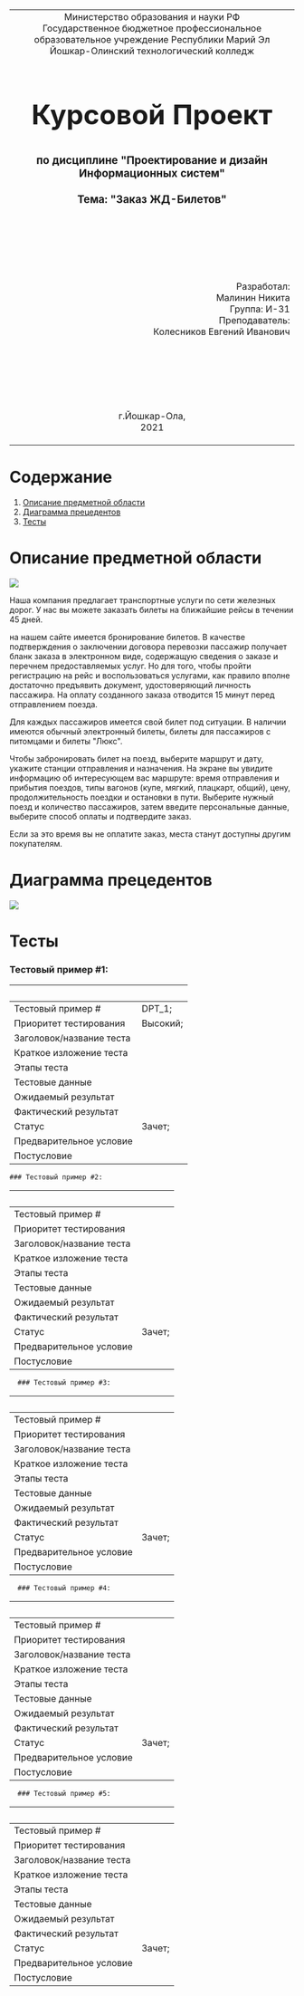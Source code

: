 <table style="width: 100%;">
  <tr>
    <td style="text-align: center; border: none;">
    Министерство образования и науки РФ<br>
Государственное бюджетное профессиональное образовательное учреждение Республики Марий Эл<br>
Йошкар-Олинский технологический колледж
</td>
  </tr>
  <tr>
    <td style="text-align: center; border: none; height: 15em;">
    <h2 style="font-size:3em;">Курсовой Проект</h2>
      <h3>по дисциплине "Проектирование и дизайн Информационных систем"<br><br> Тема:<b> "Заказ ЖД-Билетов"<b> </h3></td>
  </tr>
  <tr>
    <br><br><td style="text-align: right; border: none; height: 20em;">
      Разработал:<br/>
      Малинин Никита<br>
      Группа: И-31<br>
      Преподаватель:<br>
      Колесников Евгений Иванович
    </td>
  </tr>
  <tr>
    <td style="text-align: center; border: none; height: 5em;">
    г.Йошкар-Ола,<br> 2021</td>
  </tr>
</table>
<div style="page-break-after: always;"></div>

# Содержание  

1. [Описание предметной области](#описание-предметной-области)
2. [Диаграмма прецедентов](#диаграмма-прецедентов)
3. [Тесты](#тесты)

# Описание предметной области

![](./img/1.jpeg)

Наша компания предлагает транспортные услуги по сети железных дорог. У нас вы можете заказать билеты на ближайшие рейсы в течении 45 дней.

 на нашем сайте имеется бронирование билетов.
В качестве подтверждения о заключении договора перевозки пассажир получает бланк заказа в электронном виде, содержащую сведения о заказе и перечнем предоставляемых услуг.
 Но для того, чтобы пройти регистрацию на рейс и воспользоваться услугами, 
как правило вполне достаточно предъявить документ, удостоверяющий личность пассажира. 
На оплату созданного заказа отводится 15 минут перед отправлением поезда.

Для каждых пассажиров имеется свой билет под ситуации. В наличии имеются обычный электронный билеты, билеты для пассажиров с питомцами и билеты "Люкс".


Чтобы забронировать билет на поезд, выберите маршрут и дату, укажите станции отправления и назначения. 
На экране вы увидите информацию об интересующем вас маршруте: время отправления и прибытия поездов, типы вагонов (купе, мягкий, плацкарт, общий), 
цену, продолжительность поездки и остановки в пути. Выберите нужный поезд и количество пассажиров, затем введите персональные данные,
 выберите способ оплаты и подтвердите заказ.

 Если за это время вы не оплатите заказ, места станут доступны другим покупателям. 

# Диаграмма прецедентов

![](./img/2.png)

# Тесты
  ### Тестовый пример #1:

&nbsp;|&nbsp;|
---|---|
Тестовый пример # |DPT_1; | 
Приоритет тестирования | Высокий;| 
Заголовок/название теста | |
Краткое изложение теста |  |
Этапы теста | |
Тестовые данные | | 
Ожидаемый результат  |
Фактический результат |  | 
Статус |  Зачет; | 
Предварительное условие |   |
Постусловие |  |
  
    ### Тестовый пример #2:

&nbsp;|&nbsp;|
---|---|
Тестовый пример # | | 
Приоритет тестирования | | 
Заголовок/название теста | |
Краткое изложение теста |  |
Этапы теста | |
Тестовые данные | | 
Ожидаемый результат |    |
Фактический результат | | 
Статус |  Зачет; | 
Предварительное условие |  |
Постусловие |  |
  
      ### Тестовый пример #3:

&nbsp;|&nbsp;|
---|---|
Тестовый пример # | | 
Приоритет тестирования | | 
Заголовок/название теста | |
Краткое изложение теста |  |
Этапы теста | |
Тестовые данные | | 
Ожидаемый результат |    |
Фактический результат | | 
Статус |  Зачет; | 
Предварительное условие |  |
Постусловие |  |

  
      ### Тестовый пример #4:

&nbsp;|&nbsp;|
---|---|
Тестовый пример # | | 
Приоритет тестирования | | 
Заголовок/название теста | |
Краткое изложение теста |  |
Этапы теста | |
Тестовые данные | | 
Ожидаемый результат |    |
Фактический результат | | 
Статус |  Зачет; | 
Предварительное условие |  |
Постусловие |  |

  
      ### Тестовый пример #5:

&nbsp;|&nbsp;|
---|---|
Тестовый пример # | | 
Приоритет тестирования | | 
Заголовок/название теста | |
Краткое изложение теста |  |
Этапы теста | |
Тестовые данные | | 
Ожидаемый результат |    |
Фактический результат | | 
Статус |  Зачет; | 
Предварительное условие |  |
Постусловие |  |

  
